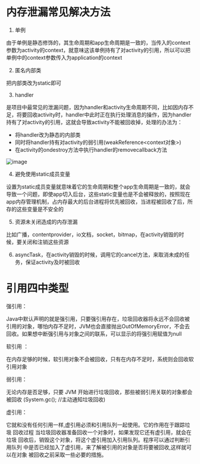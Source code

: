 # 内存泄漏常见解决方法

1.	单例

由于单例是静态修饰的，其生命周期和app生命周期是一致的，当传入的context参数为activity的context，就意味这该单例持有了对activity的引用，所以可以把单例中的context参数传入为application的context

2.	匿名内部类

把内部类改为static即可

3.	handler

是项目中最常见的泄漏问题，因为handler和activity生命周期不同，比如因内存不足，将要回收activity时，handler中此时正在执行处理消息的操作，因为handler持有了对activity的引用，这就会导致activity不能被回收掉，处理的办法为：

* 将handler改为静态的内部类
* 同时将handler持有对activity的弱引用(weakReference<context对象>)
* 在activity的ondestroy方法中执行handler的removecallback方法

![image](https://img-blog.csdnimg.cn/20190608142400738.png "")

4.	避免使用static成员变量

设置为static成员变量就意味着它的生命周期和整个app生命周期是一致的，就会导致一个问题，即使app切入后台，这些static变量也是不会被释放的，按照现在app内存管理机制，占内存最大的后台进程将优先被回收，当进程被回收了后，所存的这些变量是不安全的

5.	资源未关闭造成的内存泄漏

比如广播，contentprovider，io文档，socket，bitmap，在activity销毁的时候，要关闭和注销这些资源

6.	asyncTask，在activity销毁的时候，调用它的cancel方法，来取消未成的任务，保证activity及时被回收


# 引用四中类型

强引用：

Java中默认声明的就是强引用，只要强引用存在，垃圾回收器将永远不会回收被引用的对象，哪怕内存不足时，JVM也会直接抛出OutOfMemoryError，不会去回收。如果想中断强引用与对象之间的联系，可以显示的将强引用赋值为null

软引用 ：

在内存足够的时候，软引用对象不会被回收，只有在内存不足时，系统则会回收软引用对象

弱引用：

无论内存是否足够，只要 JVM 开始进行垃圾回收，那些被弱引用关联的对象都会被回收 (System.gc(); //主动通知垃圾回收)

虚引用：

它就和没有任何引用一样,虚引用必须和引用队列一起使用。它的作用在于跟踪垃圾
回收过程
当垃圾回收器准备回收一个对象时，如果发现它还有虚引用，就会在垃圾
回收后，销毁这个对象，将这个虚引用加入引用队列。程序可以通过判断引用队列
中是否已经加入了虚引用，来了解被引用的对象是否将要被回收,这样就可以在对象
被回收之前采取一些必要的措施。


